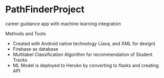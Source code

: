 # PathFinderProject
career guidance app with machine learning integration

Methods and Tools
- Created with Android native technology (Java, and XML for design)
- Firebase as database
- Multilabel Classification Algorithm for recommendation of Student Tracks 
- ML Model is deployed to Heruko by converting to flasks and creating API
